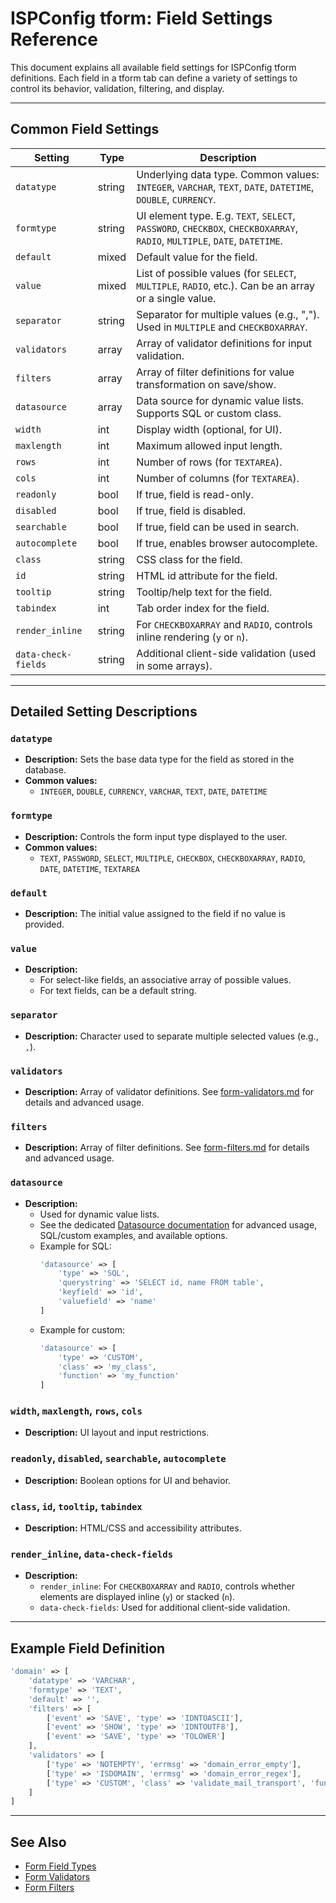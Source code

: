 # ISPConfig tform: Field Settings Reference

This document explains all available field settings for ISPConfig tform definitions. Each field in a tform tab can define a variety of settings to control its behavior, validation, filtering, and display.

---

## Common Field Settings

| Setting         | Type      | Description |
|----------------|-----------|-------------|
| `datatype`     | string    | Underlying data type. Common values: `INTEGER`, `VARCHAR`, `TEXT`, `DATE`, `DATETIME`, `DOUBLE`, `CURRENCY`. |
| `formtype`     | string    | UI element type. E.g. `TEXT`, `SELECT`, `PASSWORD`, `CHECKBOX`, `CHECKBOXARRAY`, `RADIO`, `MULTIPLE`, `DATE`, `DATETIME`. |
| `default`      | mixed     | Default value for the field. |
| `value`        | mixed     | List of possible values (for `SELECT`, `MULTIPLE`, `RADIO`, etc.). Can be an array or a single value. |
| `separator`    | string    | Separator for multiple values (e.g., ","). Used in `MULTIPLE` and `CHECKBOXARRAY`. |
| `validators`   | array     | Array of validator definitions for input validation. |
| `filters`      | array     | Array of filter definitions for value transformation on save/show. |
| `datasource`   | array     | Data source for dynamic value lists. Supports SQL or custom class. |
| `width`        | int       | Display width (optional, for UI). |
| `maxlength`    | int       | Maximum allowed input length. |
| `rows`         | int       | Number of rows (for `TEXTAREA`). |
| `cols`         | int       | Number of columns (for `TEXTAREA`). |
| `readonly`     | bool      | If true, field is read-only. |
| `disabled`     | bool      | If true, field is disabled. |
| `searchable`   | bool      | If true, field can be used in search. |
| `autocomplete` | bool      | If true, enables browser autocomplete. |
| `class`        | string    | CSS class for the field. |
| `id`           | string    | HTML id attribute for the field. |
| `tooltip`      | string    | Tooltip/help text for the field. |
| `tabindex`     | int       | Tab order index for the field. |
| `render_inline`| string    | For `CHECKBOXARRAY` and `RADIO`, controls inline rendering (`y` or `n`). |
| `data-check-fields` | string | Additional client-side validation (used in some arrays). |

---

## Detailed Setting Descriptions

### `datatype`
- **Description:** Sets the base data type for the field as stored in the database.
- **Common values:**
  - `INTEGER`, `DOUBLE`, `CURRENCY`, `VARCHAR`, `TEXT`, `DATE`, `DATETIME`

### `formtype`
- **Description:** Controls the form input type displayed to the user.
- **Common values:**
  - `TEXT`, `PASSWORD`, `SELECT`, `MULTIPLE`, `CHECKBOX`, `CHECKBOXARRAY`, `RADIO`, `DATE`, `DATETIME`, `TEXTAREA`

### `default`
- **Description:** The initial value assigned to the field if no value is provided.

### `value`
- **Description:**
  - For select-like fields, an associative array of possible values.
  - For text fields, can be a default string.

### `separator`
- **Description:** Character used to separate multiple selected values (e.g., `,`).

### `validators`
- **Description:** Array of validator definitions. See [form-validators.md](./form-validators.md) for details and advanced usage.

### `filters`
- **Description:** Array of filter definitions. See [form-filters.md](./form-filters.md) for details and advanced usage.

### `datasource`
- **Description:**
  - Used for dynamic value lists.
  - See the dedicated [Datasource documentation](./form-datasource.md) for advanced usage, SQL/custom examples, and available options.
  - Example for SQL:
    ```php
    'datasource' => [
        'type' => 'SQL',
        'querystring' => 'SELECT id, name FROM table',
        'keyfield' => 'id',
        'valuefield' => 'name'
    ]
    ```
  - Example for custom:
    ```php
    'datasource' => [
        'type' => 'CUSTOM',
        'class' => 'my_class',
        'function' => 'my_function'
    ]
    ```

### `width`, `maxlength`, `rows`, `cols`
- **Description:** UI layout and input restrictions.

### `readonly`, `disabled`, `searchable`, `autocomplete`
- **Description:** Boolean options for UI and behavior.

### `class`, `id`, `tooltip`, `tabindex`
- **Description:** HTML/CSS and accessibility attributes.

### `render_inline`, `data-check-fields`
- **Description:**
  - `render_inline`: For `CHECKBOXARRAY` and `RADIO`, controls whether elements are displayed inline (`y`) or stacked (`n`).
  - `data-check-fields`: Used for additional client-side validation.

---

## Example Field Definition

```php
'domain' => [
    'datatype' => 'VARCHAR',
    'formtype' => 'TEXT',
    'default' => '',
    'filters' => [
        ['event' => 'SAVE', 'type' => 'IDNTOASCII'],
        ['event' => 'SHOW', 'type' => 'IDNTOUTF8'],
        ['event' => 'SAVE', 'type' => 'TOLOWER']
    ],
    'validators' => [
        ['type' => 'NOTEMPTY', 'errmsg' => 'domain_error_empty'],
        ['type' => 'ISDOMAIN', 'errmsg' => 'domain_error_regex'],
        ['type' => 'CUSTOM', 'class' => 'validate_mail_transport', 'function' => 'validate_domain']
    ]
]
```

---

## See Also
- [Form Field Types](./form-field-types.md)
- [Form Validators](./form-validators.md)
- [Form Filters](./form-filters.md)
